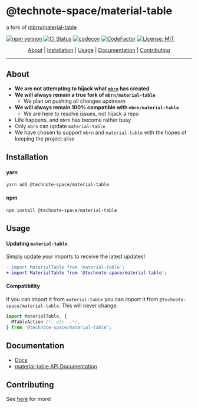 # @technote-space/material-table

a fork of [mbrn/material-table](https://material-table.com)

[![npm version](https://badge.fury.io/js/%40technote-space%2Fmaterial-tabler.svg)](https://badge.fury.io/js/%40technote-space%2Fmaterial-tabler)
[![CI Status](https://github.com/technote-space/material-tabler/workflows/CI/badge.svg)](https://github.com/technote-space/material-tabler/actions)
[![codecov](https://codecov.io/gh/technote-space/material-tabler/branch/master/graph/badge.svg)](https://codecov.io/gh/technote-space/material-tabler)
[![CodeFactor](https://www.codefactor.io/repository/github/technote-space/material-tabler/badge)](https://www.codefactor.io/repository/github/technote-space/material-tabler)
[![License: MIT](https://img.shields.io/badge/License-MIT-blue.svg)](https://github.com/technote-space/material-tabler/blob/master/LICENSE)

<!-- START doctoc generated TOC please keep comment here to allow auto update -->
<!-- DON'T EDIT THIS SECTION, INSTEAD RE-RUN doctoc TO UPDATE -->
<!-- param::isFolding::false:: -->
<!-- param::isNotitle::true:: -->
<!-- param::isCustomMode::true:: -->

<p align="center">
<a href="#about">About</a>
<span>|</span>
<a href="#installation">Installation</a>
<span>|</span>
<a href="#usage">Usage</a>
<span>|</span>
<a href="#documentation">Documentation</a>
<span>|</span>
<a href="#contributing">Contributing</a>
</p>

<!-- END doctoc generated TOC please keep comment here to allow auto update -->

---

## About

- **We are not attempting to hijack what [`mbrn`](https://github.com/mbrn/material-table) has created**
- **We will always remain a true fork of `mbrn/material-table`**
  - We plan on pushing all changes upstream
- **We will always remain 100% compatible with `mbrn/material-table`**
  - We are here to resolve issues, not hijack a repo
- Life happens, and `mbrn` has become rather busy
- Only `mbrn` can update `material-table`
- We have chosen to support `mbrn` and `material-table` with the hopes of keeping the project alive

## Installation

#### yarn

`yarn add @technote-space/material-table`

#### npm

`npm install @technote-space/material-table`

## Usage

#### Updating `material-table`

Simply update your imports to receive the latest updates!

```diff
- import MaterialTable from 'material-table';
+ import MaterialTable from '@technote-space/material-table';
```

#### Compatibility

If you can import it from `material-table` you can import it from `@technote-space/material-table`. This will never change.

```javascript
import MaterialTable, {
  MTableAction /*, etc...*/,
} from '@technote-space/material-table';
```

## Documentation

- [Docs](https://material-table-core.com)
- [material-table API Documentation](https://material-table.com)

## Contributing

See [here](https://github.com/material-table-core) for more!
